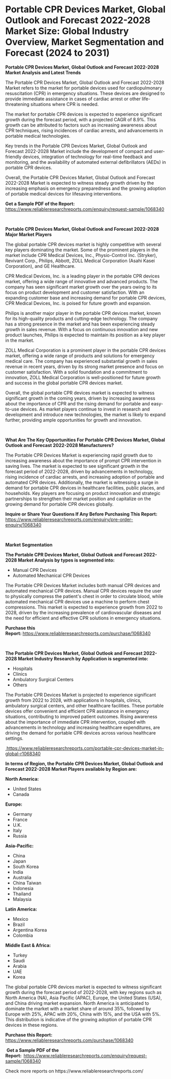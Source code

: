 <p><h1>Portable CPR Devices Market, Global Outlook and Forecast 2022-2028 Market Size: Global Industry Overview, Market Segmentation and Forecast (2024 to 2031)</h1></p><p><strong>Portable CPR Devices Market, Global Outlook and Forecast 2022-2028 Market Analysis and Latest Trends</strong></p>
<p><p>The Portable CPR Devices Market, Global Outlook and Forecast 2022-2028 Market refers to the market for portable devices used for cardiopulmonary resuscitation (CPR) in emergency situations. These devices are designed to provide immediate assistance in cases of cardiac arrest or other life-threatening situations where CPR is needed.</p><p>The market for portable CPR devices is expected to experience significant growth during the forecast period, with a projected CAGR of 8.9%. This growth can be attributed to factors such as increasing awareness about CPR techniques, rising incidences of cardiac arrests, and advancements in portable medical technologies.</p><p>Key trends in the Portable CPR Devices Market, Global Outlook and Forecast 2022-2028 Market include the development of compact and user-friendly devices, integration of technology for real-time feedback and monitoring, and the availability of automated external defibrillators (AEDs) in portable CPR devices.</p><p>Overall, the Portable CPR Devices Market, Global Outlook and Forecast 2022-2028 Market is expected to witness steady growth driven by the increasing emphasis on emergency preparedness and the growing adoption of portable medical devices for lifesaving interventions.</p></p>
<p><strong>Get a Sample PDF of the Report:&nbsp;</strong> <a href="https://www.reliableresearchreports.com/enquiry/request-sample/1068340">https://www.reliableresearchreports.com/enquiry/request-sample/1068340</a></p>
<p>&nbsp;</p>
<p><strong>Portable CPR Devices Market, Global Outlook and Forecast 2022-2028 Major Market Players</strong></p>
<p><p>The global portable CPR devices market is highly competitive with several key players dominating the market. Some of the prominent players in the market include CPR Medical Devices, Inc., Physio-Control Inc. (Stryker), Revivant Corp., Philips, Abbott, ZOLL Medical Corporation (Asahi Kasei Corporation), and GE Healthcare.</p><p>CPR Medical Devices, Inc. is a leading player in the portable CPR devices market, offering a wide range of innovative and advanced products. The company has seen significant market growth over the years owing to its focus on product development and customer satisfaction. With an expanding customer base and increasing demand for portable CPR devices, CPR Medical Devices, Inc. is poised for future growth and expansion.</p><p>Philips is another major player in the portable CPR devices market, known for its high-quality products and cutting-edge technology. The company has a strong presence in the market and has been experiencing steady growth in sales revenue. With a focus on continuous innovation and new product launches, Philips is expected to maintain its position as a key player in the market.</p><p>ZOLL Medical Corporation is a prominent player in the portable CPR devices market, offering a wide range of products and solutions for emergency medical care. The company has experienced substantial growth in sales revenue in recent years, driven by its strong market presence and focus on customer satisfaction. With a solid foundation and a commitment to innovation, ZOLL Medical Corporation is well-positioned for future growth and success in the global portable CPR devices market.</p><p>Overall, the global portable CPR devices market is expected to witness significant growth in the coming years, driven by increasing awareness about the importance of CPR and the rising demand for portable and easy-to-use devices. As market players continue to invest in research and development and introduce new technologies, the market is likely to expand further, providing ample opportunities for growth and innovation.</p></p>
<p>&nbsp;</p>
<p><strong>What Are The Key Opportunities For Portable CPR Devices Market, Global Outlook and Forecast 2022-2028 Manufacturers?</strong></p>
<p><p>The Portable CPR Devices Market is experiencing rapid growth due to increasing awareness about the importance of prompt CPR intervention in saving lives. The market is expected to see significant growth in the forecast period of 2022-2028, driven by advancements in technology, rising incidence of cardiac arrests, and increasing adoption of portable and automated CPR devices. Additionally, the market is witnessing a surge in demand for portable CPR devices in healthcare facilities, public places, and households. Key players are focusing on product innovation and strategic partnerships to strengthen their market position and capitalize on the growing demand for portable CPR devices globally.</p></p>
<p><strong>Inquire or Share Your Questions If Any Before Purchasing This Report:</strong> <a href="https://www.reliableresearchreports.com/enquiry/pre-order-enquiry/1068340">https://www.reliableresearchreports.com/enquiry/pre-order-enquiry/1068340</a></p>
<p>&nbsp;</p>
<p><strong>Market Segmentation</strong></p>
<p><strong>The Portable CPR Devices Market, Global Outlook and Forecast 2022-2028 Market Analysis by types is segmented into:</strong></p>
<p><ul><li>Manual CPR Devices</li><li>Automated Mechanical CPR Devices</li></ul></p>
<p><p>The Portable CPR Devices Market includes both manual CPR devices and automated mechanical CPR devices. Manual CPR devices require the user to physically compress the patient's chest in order to circulate blood, while automated mechanical CPR devices use a machine to perform chest compressions. This market is expected to experience growth from 2022 to 2028, driven by the increasing prevalence of cardiovascular diseases and the need for efficient and effective CPR solutions in emergency situations.</p></p>
<p><strong>Purchase this Report:&nbsp;</strong><a href="https://www.reliableresearchreports.com/purchase/1068340">https://www.reliableresearchreports.com/purchase/1068340</a></p>
<p>&nbsp;</p>
<p><strong>The Portable CPR Devices Market, Global Outlook and Forecast 2022-2028 Market Industry Research by Application is segmented into:</strong></p>
<p><ul><li>Hospitals</li><li>Clinics</li><li>Ambulatory Surgical Centers</li><li>Others</li></ul></p>
<p><p>The Portable CPR Devices Market is projected to experience significant growth from 2022 to 2028, with applications in hospitals, clinics, ambulatory surgical centers, and other healthcare facilities. These portable devices offer convenient and efficient CPR assistance in emergency situations, contributing to improved patient outcomes. Rising awareness about the importance of immediate CPR intervention, coupled with advancements in technology and increasing healthcare expenditures, are driving the demand for portable CPR devices across various healthcare settings.</p></p>
<p><a href="https://www.reliableresearchreports.com/portable-cpr-devices-market-in-global-r1068340">&nbsp;https://www.reliableresearchreports.com/portable-cpr-devices-market-in-global-r1068340</a></p>
<p><strong>In terms of Region, the Portable CPR Devices Market, Global Outlook and Forecast 2022-2028 Market Players available by Region are:</strong></p>
<p>
    <p> <strong> North America: </strong>
        <ul>
            <li>United States</li>
            <li>Canada</li>
        </ul>
        </p> 
    <p> <strong> Europe: </strong>
        <ul>
            <li>Germany</li>
            <li>France</li>
            <li>U.K.</li>
            <li>Italy</li>
            <li>Russia</li>
        </ul>
        </p> 
    <p> <strong> Asia-Pacific: </strong>
        <ul>
            <li>China</li>
            <li>Japan</li>
            <li>South Korea</li>
            <li>India</li>
            <li>Australia</li>
            <li>China Taiwan</li>
            <li>Indonesia</li>
            <li>Thailand</li>
            <li>Malaysia</li>
        </ul>
        </p> 
    <p> <strong> Latin America: </strong>
        <ul>
            <li>Mexico</li>
            <li>Brazil</li>
            <li>Argentina Korea</li>
            <li>Colombia</li>
        </ul>
        </p> 
    <p> <strong> Middle East & Africa: </strong>
        <ul>
            <li>Turkey</li>
            <li>Saudi</li>
            <li>Arabia</li>
            <li>UAE</li>
            <li>Korea</li>
        </ul>
    </p>
    </p>
<p><p>The global portable CPR devices market is expected to witness significant growth during the forecast period of 2022-2028, with key regions such as North America (NA), Asia Pacific (APAC), Europe, the United States (USA), and China driving market expansion. North America is anticipated to dominate the market with a market share of around 35%, followed by Europe with 25%, APAC with 20%, China with 15%, and the USA with 5%. This distribution is indicative of the growing adoption of portable CPR devices in these regions.</p></p>
<p><strong>Purchase this Report: </strong><a href="https://www.reliableresearchreports.com/purchase/1068340">https://www.reliableresearchreports.com/purchase/1068340</a></p>
<p>&nbsp;<strong>Get a Sample PDF of the Report:&nbsp;&nbsp;</strong><a href="https://www.reliableresearchreports.com/enquiry/request-sample/1068340">https://www.reliableresearchreports.com/enquiry/request-sample/1068340</a></p>
<p><strong></strong></p>
<p>Check more reports on https://www.reliableresearchreports.com/</p>